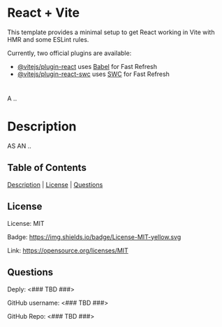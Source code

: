 # React + Vite

This template provides a minimal setup to get React working in Vite with HMR and some ESLint rules.

Currently, two official plugins are available:

- [@vitejs/plugin-react](https://github.com/vitejs/vite-plugin-react/blob/main/packages/plugin-react/README.md) uses [Babel](https://babeljs.io/) for Fast Refresh
- [@vitejs/plugin-react-swc](https://github.com/vitejs/vite-plugin-react-swc) uses [SWC](https://swc.rs/) for Fast Refresh

# <TBD name here>
  A ..

  # Description
  AS AN ..
  
  ## Table of Contents

  [Description](#description) | [License](#license) | [Questions](#questions)

  ## License
  
  License: MIT
  
  Badge: https://img.shields.io/badge/License-MIT-yellow.svg
  
  Link: https://opensource.org/licenses/MIT
  
  ## Questions

  Deply: <### TBD ###>

  GitHub username: <### TBD ###>

  GitHub Repo: <### TBD ###>
